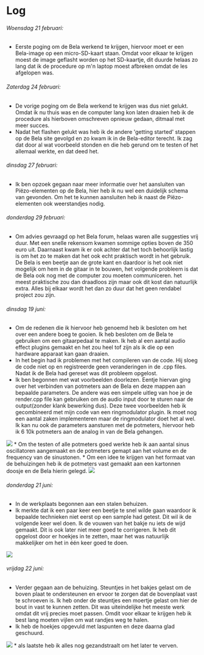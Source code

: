 # Log


###### Woensdag 21 februari:
  * Eerste poging om de Bela werkend te krijgen, hiervoor moet er een Bela-image op een micro-SD-kaart staan. Omdat voor elkaar te krijgen moest de image geflasht worden op het SD-kaartje, dit duurde helaas zo lang dat ik de procedure op m'n laptop moest afbreken omdat de les afgelopen was.

###### Zaterdag 24 februari:
  * De vorige poging om de Bela werkend te krijgen was dus niet gelukt. Omdat ik nu thuis was en de computer lang kon laten draaien heb ik de procedure als hierboven omschreven opnieuw gedaan, ditmaal met meer succes.
  * Nadat het flashen gelukt was heb ik de andere 'getting started' stappen op de Bela site gevolgd en zo kwam ik in de Bela-editor terecht. Ik zag dat door al wat voorbeeld stonden en die heb gerund om te testen of het allemaal werkte, en dat deed het.

###### dinsdag 27 februari:
  * Ik ben opzoek gegaan naar meer informatie over het aansluiten van Piëzo-elementen op de Bela, hier heb ik nu wel een duidelijk schema van gevonden. Om het te kunnen aansluiten heb ik naast de Piëzo-elementen ook weerstandjes nodig.

###### donderdag 29 februari:
  * Om advies gevraagd op het Bela forum, helaas waren alle suggesties vrij duur. Met een snelle rekensom kwamen sommige opties boven de 350 euro uit. Daarnaast kwam ik er ook achter dat het toch behoorlijk lastig is om het zo te maken dat het ook echt praktisch wordt in het gebruik. De Bela is een beetje aan de grote kant en daardoor is het ook niet mogelijk om hem in de gitaar in te bouwen, het volgende probleem is dat de Bela ook nog met de computer zou moeten communiceren. het meest praktische zou dan draadloos zijn maar ook dit kost dan natuurlijk extra. Alles bij elkaar wordt het dan zo duur dat het geen rendabel project zou zijn.

###### dinsdag 19 juni:
  * Om de redenen die ik hiervoor heb genoemd heb ik besloten om het over een andere boeg te gooien. Ik heb besloten om de Bela te gebruiken om een gitaarpedaal te maken. Ik heb al een aantal audio effect plugins gemaakt en het zou heel tof zijn als ik die op een hardware apparaat kan gaan draaien.
  * In het begin had ik problemen met het compileren van de code. Hij sloeg de code niet op en registreerde geen veranderingen in de .cpp files. Nadat ik de Bela had gereset was dit probleem opgelost.
  * Ik ben begonnen met wat voorbeelden doorlezen. Eentje hiervan ging over het verbinden van potmeters aan de Bela en deze mappen aan bepaalde parameters.
  De andere was een simpele uitleg van hoe je de render.cpp file kan gebruiken om de audio input door te sturen naar de output(zonder klank bewerking dus).
  Deze twee voorbeelden heb ik gecombineerd met mijn code van een ringmodulator plugin. Ik moet nog een aantal zaken implementeren maar de ringmodulator doet het al wel. Ik kan nu ook de parameters aansturen met de potmeters, hiervoor heb ik 6 10k potmeters aan de analog in van de Bela gehangen.
  <img src="https://raw.githubusercontent.com/BramGiesen/Bela-Project-/master/images/foto1.JPG">
  * Om the testen of alle potmeters goed werkte heb ik aan aantal sinus oscillatoren aangemaakt en de potmeters gemapt aan het volume en de frequency van de sinustonen.
  * Om een idee te krijgen van het formaat van de behuizingen heb ik de potmeters vast gemaakt aan een kartonnen doosje en de Bela hierin gelegd.

  <img src="https://raw.githubusercontent.com/BramGiesen/Bela-Project-/master/images/foto2.JPG">


###### donderdag 21 juni:

  * In de werkplaats begonnen aan een stalen behuizen.
  * Ik merkte dat ik een paar keer een beetje te snel wilde gaan waardoor ik bepaalde technieken niet eerst op een sample had getest. Dit wil ik de volgende keer wel doen. Ik de vouwen van het bakje nu iets de wijd gemaakt. Dit is ook later niet meer goed te corrigeren.
  Ik heb dit opgelost door er hoekjes in te zetten, maar het was natuurlijk makkelijker om het in één keer goed te doen.

  <img src="https://github.com/BramGiesen/Bela-Project-/blob/master/images/foto3.JPG?raw=true">



###### vrijdag 22 juni:
  * Verder gegaan aan de behuizing. Steuntjes in het bakjes gelast om de boven plaat te ondersteunen en ervoor te zorgen dat de bovenplaat vast te schroeven is. Ik heb onder de steuntjes een moertje gelast om hier de bout in vast te kunnen zetten. Dit was uiteindelijke het meeste werk omdat dit vrij precies moet passen. Omdit voor elkaar te krijgen heb ik best lang moeten vijlen om wat randjes weg te halen.
  * Ik heb de hoekjes opgevuld met laspunten en deze daarna glad geschuurd.
  <img src="https://github.com/BramGiesen/Bela-Project-/blob/master/images/foto4.JPG?raw=true">
  * als laatste heb ik alles nog gezandstraalt om het later te verven.
